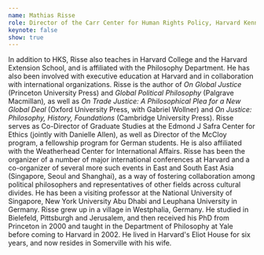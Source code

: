 ```yaml
---
name: Mathias Risse
role: Director of the Carr Center for Human Rights Policy, Harvard Kennedy School
keynote: false
show: true
---
```


In addition to HKS, Risse also teaches in Harvard College and the Harvard Extension School, and is affiliated with the Philosophy Department. He has also been involved with executive education at Harvard and in collaboration with international organizations. Risse is the author of _On Global Justice_ (Princeton University Press) and _Global Political Philosophy_ (Palgrave Macmillan)_,_ as well as _On Trade Justice: A Philosophical Plea for a New Global Deal_ (Oxford University Press, with Gabriel Wollner) and _On Justice: Philosophy, History, Foundations_ (Cambridge University Press). Risse serves as Co-Director of Graduate Studies at the Edmond J Safra Center for Ethics (jointly with Danielle Allen), as well as Director of the McCloy program, a fellowship program for German students. He is also affiliated with the Weatherhead Center for International Affairs.
Risse has been the organizer of a number of major international conferences at Harvard and a co-organizer of several more such events in East and South East Asia (Singapore, Seoul and Shanghai), as a way of fostering collaboration among political philosophers and representatives of other fields across cultural divides. He has been a visiting professor at the National University of Singapore, New York University Abu Dhabi and Leuphana University in Germany. Risse grew up in a village in Westphalia, Germany. He studied in Bielefeld, Pittsburgh and Jerusalem, and then received his PhD from Princeton in 2000 and taught in the Department of Philosophy at Yale before coming to Harvard in 2002. He lived in Harvard's Eliot House for six years, and now resides in Somerville with his wife.